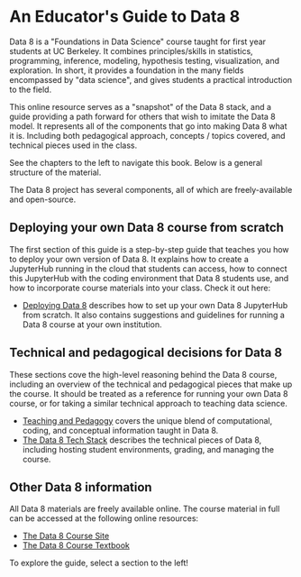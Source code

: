 # An Educator's Guide to Data 8

Data 8 is a "Foundations in Data Science" course taught for first year students at
UC Berkeley. It combines principles/skills in statistics, programming, inference, modeling,
hypothesis testing, visualization, and exploration. In short, it provides a foundation in
the many fields encompassed by "data science", and gives students a practical introduction
to the field.

This online resource serves as a "snapshot" of the Data 8 stack, and a guide providing
a path forward for others that wish to imitate the Data 8 model. It represents
all of the components that go into making Data 8 what it is. Including both
pedagogical approach, concepts / topics covered, and technical pieces used in
the class.

See the chapters to the left to navigate this book. Below is a general structure
of the material.

The Data 8 project has several components, all of which are freely-available and open-source.

## Deploying your own Data 8 course from scratch

The first section of this guide is a step-by-step guide that teaches you how to deploy your
own version of Data 8. It explains how to create a JupyterHub running in the cloud that students
can access, how to connect this JupyterHub with the coding environment that Data 8 students use,
and how to incorporate course materials into your class. Check it out here:

* [Deploying Data 8](https://berkeleydsep.gitbook.io/zero-to-data-8/deploying-data-8) describes how to set up your own Data 8 JupyterHub from scratch. It also contains suggestions and guidelines for running a Data 8 course at your own institution.

## Technical and pedagogical decisions for Data 8

These sections cove the high-level reasoning behind the Data 8 course, including an overview of
the technical and pedagogical pieces that make up the course. It should be treated as a reference
for running your own Data 8 course, or for taking a similar technical approach to teaching data science.

* [Teaching and Pedagogy](https://berkeleydsep.gitbook.io/zero-to-data-8/teaching-and-topics) covers the unique blend of computational, coding, and conceptual information taught in Data 8.
* [The Data 8 Tech Stack](https://berkeleydsep.gitbook.io/zero-to-data-8/technology-stack) describes the technical pieces of Data 8, including hosting student environments, grading, and managing the course.

## Other Data 8 information

All Data 8 materials are freely available online. The course material in full can be accessed
at the following online resources:

* [The Data 8 Course Site](https://www.data8.org)
* [The Data 8 Course Textbook](https://www.inferentialthinking.com/)

To explore the guide, select a section to the left!
